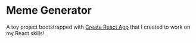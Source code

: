 # Meme Generator

A toy project bootstrapped with [Create React App](https://github.com/facebook/create-react-app) that I created to work on my React skills!
